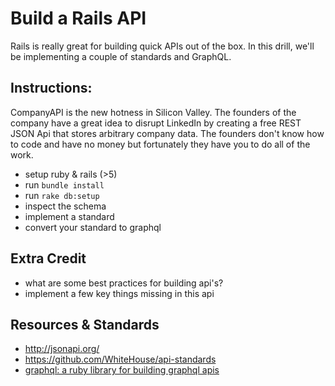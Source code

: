# Build a Rails API

Rails is really great for building quick APIs out of the box. In this drill, we'll be implementing a couple of standards and GraphQL.

## Instructions:
CompanyAPI is the new hotness in Silicon Valley. The founders of the company have a great idea to disrupt LinkedIn by creating a free REST JSON Api that stores arbitrary company data. The founders don't know how to code and have no money but fortunately they have you to do all of the work. 

- setup ruby & rails (>5)
- run `bundle install`
- run `rake db:setup` 
- inspect the schema
- implement a standard
- convert your standard to graphql

## Extra Credit
- what are some best practices for building api's?
- implement a few key things missing in this api

## Resources & Standards
- http://jsonapi.org/
- https://github.com/WhiteHouse/api-standards
- [graphql: a ruby library for building graphql apis](https://github.com/rmosolgo/graphql-ruby)
